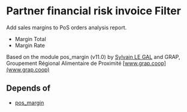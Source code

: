 # Partner financial risk invoice Filter
Add sales margins to PoS orders analysis report.

- Margin Total
- Margin Rate

Based on the module pos_margin (v11.0) by [Sylvain LE GAL](https://twitter.com/legalsylvain) and GRAP, Groupement Régional Alimentaire de Proximité [www.grap.coop](www.grap.coop)

## Depends of
- [pos_margin](https://github.com/OCA/pos/tree/10.0/pos_margin)

